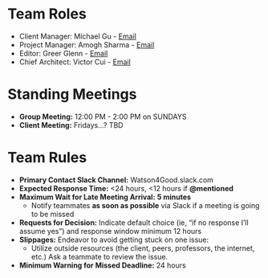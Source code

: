 # Team Roles
* Client Manager: Michael Gu - [Email][1] 
* Project Manager: Amogh Sharma - [Email][2] 
* Editor: Greer Glenn - [Email][3] 
* Chief Architect: Victor Cui - [Email][4] 

[1]: mailto:gum5606@cs.unc.edu "gum5606@cs.unc.edu"
[2]: mailto:amoghs96@cs.unc.edu@live.unc.edu "amoghs96@cs.unc.edu"
[3]: mailto:greer112@live.unc.edu "greer112@live.unc.edu"
[4]: mailto:victorvi@cs.unc.edu "victorvi@cs.unc.edu"

# Standing Meetings
* **Group Meeting:** 12:00 PM - 2:00 PM on SUNDAYS
* **Client Meeting:** Fridays…? TBD 

# Team Rules
- **Primary Contact Slack Channel:** Watson4Good.slack.com
- **Expected Response Time:** <24 hours, <12 hours if **@mentioned**
- **Maximum Wait for Late Meeting Arrival:** **5 minutes**
  - Notify teammates **as soon as possible** via Slack if a meeting is going to be missed
- **Requests for Decision:** Indicate default choice (ie, “if no response I’ll assume yes”) and response window minimum 12 hours
- **Slippages:** Endeavor to avoid getting stuck on one issue:
  - Utilize outside resources (the client, peers, professors, the internet, etc.)
Ask a teammate to review the issue.
- **Minimum Warning for Missed Deadline:** 24 hours